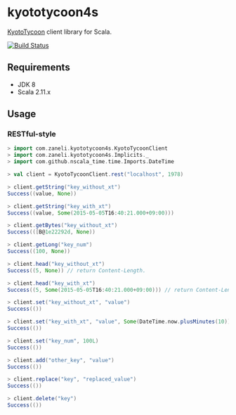 # kyototycoon4s
[KyotoTycoon](http://fallabs.com/kyototycoon/) client library for Scala.

[![Build Status](https://api.travis-ci.org/zaneli/kyototycoon4s.png?branch=master)](https://travis-ci.org/zaneli/kyototycoon4s)

## Requirements

* JDK 8
* Scala 2.11.x

## Usage

### RESTful-style

```scala
> import com.zaneli.kyototycoon4s.KyotoTycoonClient
> import com.zaneli.kyototycoon4s.Implicits._
> import com.github.nscala_time.time.Imports.DateTime

> val client = KyotoTycoonClient.rest("localhost", 1978)

> client.getString("key_without_xt")
Success((value, None))

> client.getString("key_with_xt")
Success((value, Some(2015-05-05T16:40:21.000+09:00)))

> client.getBytes("key_without_xt")
Success(([B@1e22292d, None))

> client.getLong("key_num")
Success((100, None))

> client.head("key_without_xt")
Success((5, None)) // return Content-Length.

> client.head("key_with_xt")
Success((5, Some(2015-05-05T16:40:21.000+09:00))) // return Content-Length and expiration time.

> client.set("key_without_xt", "value")
Success(())

> client.set("key_with_xt", "value", Some(DateTime.now.plusMinutes(10)))
Success(())

> client.set("key_num", 100L)
Success(())

> client.add("other_key", "value")
Success(())

> client.replace("key", "replaced_value")
Success(())

> client.delete("key")
Success(())
```
